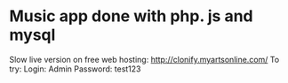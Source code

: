 # Music app done with php. js and mysql

Slow live version on free web hosting: http://clonify.myartsonline.com/
To try:
Login: Admin
Password: test123
